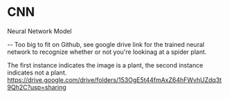 # CNN
Neural Network Model

-- Too big to fit on Github, see google drive link for the trained neural network to recognize whether or not you're lookinag at a spider plant. 

The first instance indicates the image is a plant, the second instance indicates not a plant. 
https://drive.google.com/drive/folders/153OgE5t44fmAxZ64hFWvhUZdq3t9Qh2C?usp=sharing
